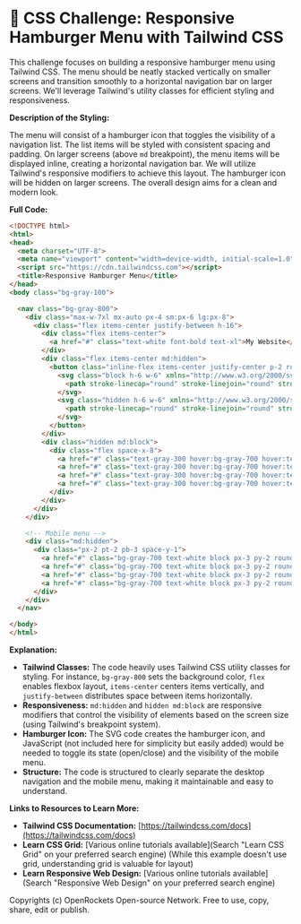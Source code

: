 # 🐞 CSS Challenge:  Responsive Hamburger Menu with Tailwind CSS


This challenge focuses on building a responsive hamburger menu using Tailwind CSS. The menu should be neatly stacked vertically on smaller screens and transition smoothly to a horizontal navigation bar on larger screens.  We'll leverage Tailwind's utility classes for efficient styling and responsiveness.


**Description of the Styling:**

The menu will consist of a hamburger icon that toggles the visibility of a navigation list.  The list items will be styled with consistent spacing and padding.  On larger screens (above `md` breakpoint), the menu items will be displayed inline, creating a horizontal navigation bar.  We will utilize Tailwind's responsive modifiers to achieve this layout.  The hamburger icon will be hidden on larger screens.  The overall design aims for a clean and modern look.


**Full Code:**

```html
<!DOCTYPE html>
<html>
<head>
  <meta charset="UTF-8">
  <meta name="viewport" content="width=device-width, initial-scale=1.0">
  <script src="https://cdn.tailwindcss.com"></script>
  <title>Responsive Hamburger Menu</title>
</head>
<body class="bg-gray-100">

  <nav class="bg-gray-800">
    <div class="max-w-7xl mx-auto px-4 sm:px-6 lg:px-8">
      <div class="flex items-center justify-between h-16">
        <div class="flex items-center">
          <a href="#" class="text-white font-bold text-xl">My Website</a>
        </div>
        <div class="flex items-center md:hidden">
          <button class="inline-flex items-center justify-center p-2 rounded-md text-gray-400 hover:text-white hover:bg-gray-700 focus:outline-none focus:ring-2 focus:ring-inset focus:ring-white" aria-expanded="false">
            <svg class="block h-6 w-6" xmlns="http://www.w3.org/2000/svg" fill="none" viewBox="0 0 24 24" stroke="currentColor" aria-hidden="true">
              <path stroke-linecap="round" stroke-linejoin="round" stroke-width="2" d="M4 6h16M4 12h16M4 18h16"/>
            </svg>
            <svg class="hidden h-6 w-6" xmlns="http://www.w3.org/2000/svg" fill="none" viewBox="0 0 24 24" stroke="currentColor" aria-hidden="true">
              <path stroke-linecap="round" stroke-linejoin="round" stroke-width="2" d="M6 18L18 6M6 6l12 12"/>
            </svg>
          </button>
        </div>
        <div class="hidden md:block">
          <div class="flex space-x-8">
            <a href="#" class="text-gray-300 hover:bg-gray-700 hover:text-white px-3 py-2 rounded-md text-sm font-medium">Home</a>
            <a href="#" class="text-gray-300 hover:bg-gray-700 hover:text-white px-3 py-2 rounded-md text-sm font-medium">About</a>
            <a href="#" class="text-gray-300 hover:bg-gray-700 hover:text-white px-3 py-2 rounded-md text-sm font-medium">Services</a>
            <a href="#" class="text-gray-300 hover:bg-gray-700 hover:text-white px-3 py-2 rounded-md text-sm font-medium">Contact</a>
          </div>
        </div>
      </div>
    </div>

    <!-- Mobile menu -->
    <div class="md:hidden">
      <div class="px-2 pt-2 pb-3 space-y-1">
        <a href="#" class="bg-gray-700 text-white block px-3 py-2 rounded-md text-base font-medium">Home</a>
        <a href="#" class="bg-gray-700 text-white block px-3 py-2 rounded-md text-base font-medium">About</a>
        <a href="#" class="bg-gray-700 text-white block px-3 py-2 rounded-md text-base font-medium">Services</a>
        <a href="#" class="bg-gray-700 text-white block px-3 py-2 rounded-md text-base font-medium">Contact</a>
      </div>
    </div>
  </nav>

</body>
</html>
```

**Explanation:**

* **Tailwind Classes:** The code heavily uses Tailwind CSS utility classes for styling.  For instance, `bg-gray-800` sets the background color, `flex` enables flexbox layout, `items-center` centers items vertically, and `justify-between` distributes space between items horizontally.
* **Responsiveness:**  `md:hidden` and `hidden md:block` are responsive modifiers that control the visibility of elements based on the screen size (using Tailwind's breakpoint system).
* **Hamburger Icon:**  The SVG code creates the hamburger icon, and JavaScript (not included here for simplicity but easily added) would be needed to toggle its state (open/close) and the visibility of the mobile menu.
* **Structure:** The code is structured to clearly separate the desktop navigation and the mobile menu, making it maintainable and easy to understand.


**Links to Resources to Learn More:**

* **Tailwind CSS Documentation:** [https://tailwindcss.com/docs](https://tailwindcss.com/docs)
* **Learn CSS Grid:** [Various online tutorials available](Search "Learn CSS Grid" on your preferred search engine)  (While this example doesn't use grid, understanding grid is valuable for layout)
* **Learn Responsive Web Design:** [Various online tutorials available](Search "Responsive Web Design" on your preferred search engine)


Copyrights (c) OpenRockets Open-source Network. Free to use, copy, share, edit or publish.

